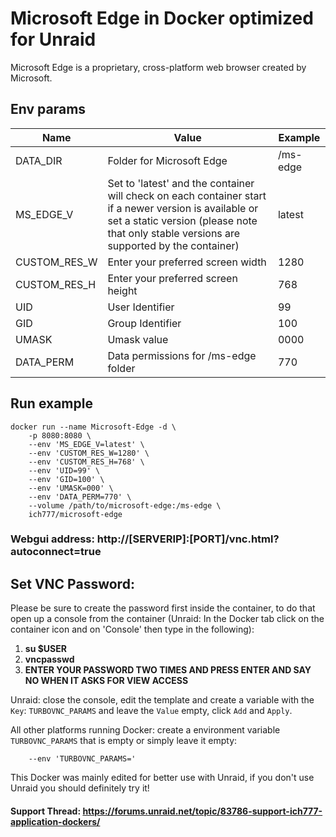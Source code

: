 # Microsoft Edge in Docker optimized for Unraid
Microsoft Edge is a proprietary, cross-platform web browser created by Microsoft.

## Env params
| Name | Value | Example |
| --- | --- | --- |
| DATA_DIR | Folder for Microsoft Edge | /ms-edge |
| MS_EDGE_V | Set to 'latest' and the container will check on each container start if a newer version is available or set a static version (please note that only stable versions are supported by the container) | latest |
| CUSTOM_RES_W | Enter your preferred screen width | 1280 |
| CUSTOM_RES_H | Enter your preferred screen height | 768 |
| UID | User Identifier | 99 |
| GID | Group Identifier | 100 |
| UMASK | Umask value | 0000 |
| DATA_PERM | Data permissions for /ms-edge folder | 770 |

## Run example
```
docker run --name Microsoft-Edge -d \
	-p 8080:8080 \
	--env 'MS_EDGE_V=latest' \
	--env 'CUSTOM_RES_W=1280' \
	--env 'CUSTOM_RES_H=768' \
	--env 'UID=99' \
	--env 'GID=100' \
	--env 'UMASK=000' \
	--env 'DATA_PERM=770' \
	--volume /path/to/microsoft-edge:/ms-edge \
	ich777/microsoft-edge
```
### Webgui address: http://[SERVERIP]:[PORT]/vnc.html?autoconnect=true

## Set VNC Password:
Please be sure to create the password first inside the container, to do that open up a console from the container (Unraid: In the Docker tab click on the container icon and on 'Console' then type in the following):

1) **su $USER**
2) **vncpasswd**
3) **ENTER YOUR PASSWORD TWO TIMES AND PRESS ENTER AND SAY NO WHEN IT ASKS FOR VIEW ACCESS**

Unraid: close the console, edit the template and create a variable with the `Key`: `TURBOVNC_PARAMS` and leave the `Value` empty, click `Add` and `Apply`.

All other platforms running Docker: create a environment variable `TURBOVNC_PARAMS` that is empty or simply leave it empty:
```
    --env 'TURBOVNC_PARAMS='
```

This Docker was mainly edited for better use with Unraid, if you don't use Unraid you should definitely try it!

#### Support Thread: https://forums.unraid.net/topic/83786-support-ich777-application-dockers/